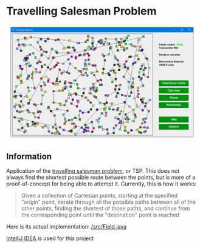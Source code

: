 # Travelling Salesman Problem
<img src="https://raw.githubusercontent.com/egartley/media/master/screenshots/tsp.png">

## Information

Application of the [travelling salesman problem](https://en.wikipedia.org/wiki/Travelling_salesman_problem), or TSP. This does not always find the shortest possible route between the points, but is more of a proof-of-concept for being able to attempt it. Currently, this is how it works:

>Given a collection of Cartesian points, starting at the specified "origin" point, iterate through all the possible paths between all of the other points, finding the shortest of those paths, and continue from the corresponding point until the "destination" point is reached

Here is its actual implementation: [/src/Field.java](https://github.com/egartley/tsp/blob/master/src/Field.java#L113)

[IntelliJ IDEA](https://www.jetbrains.com/idea/) is used for this project
